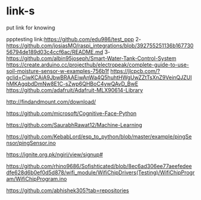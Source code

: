 # link-s
put link for knowing


ppptesting link:https://github.com/edu986/test_ppp
2-https://github.com/josiasMO/raspi_integrations/blob/392755251136b16773056794de189d03c4ccf6ac/README.md
3-https://github.com/albin95joseph/Smart-Water-Tank-Control-System
https://create.arduino.cc/projecthub/electropeak/complete-guide-to-use-soil-moisture-sensor-w-examples-756b1f
https://jlcpcb.com/?gclid=CjwKCAiA9JbwBRAAEiwAnWa4Q5huhtHWgUwZZtTsXnZ9VeinQJZUIhMKAgqbdDmNw8E1C-sZwp6QHBoC4ywQAvD_BwE
https://github.com/adafruit/Adafruit-MLX90614-Library

http://findandmount.com/download/

https://github.com/microsoft/Cognitive-Face-Python

https://github.com/SaurabhRawat12/Machine-Learning


https://github.com/KebabLord/esp_to_python/blob/master/example/pingSensor/pingSensor.ino


https://ignite.org.pk/ngiri/view/signup#



https://github.com/rhino9686/Sofishticated/blob/8ec6ad306ee77aeefedeedfe628d6b0ef0d5d878/wifi_module/WifiChipDrivers(Testing)/WifiChipProgram/WifiChipProgram.ino


https://github.com/abhishek305?tab=repositories
